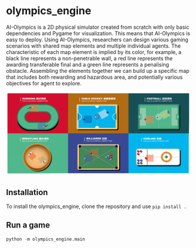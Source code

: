 # olympics_engine

AI-Olympics is a 2D physical simulator created from scratch with only basic dependencies and
Pygame for visualization. This means that AI-Olympics is easy to deploy. Using AI-Olympics,
researchers can design various gaming scenarios with shared map elements and multiple individual
agents. The characteristic of each map element is implied by its color, for example, a black line
represents a non-penetrable wall, a red line represents the awarding transferable final and a green
line represents a penalising obstacle. Assembling the elements together we can build up a specific
map that includes both rewarding and hazardous area, and potentially various objectives for agent to
explore.


<img src=https://github.com/jidiai/olympics_engine/blob/main/olympics_engine/assets/AI-Olympics.png>


## Installation

To install the olympics_engine, clone the repository and use `pip install .`

## Run a game

```python
python -m olympics_engine.main
```

